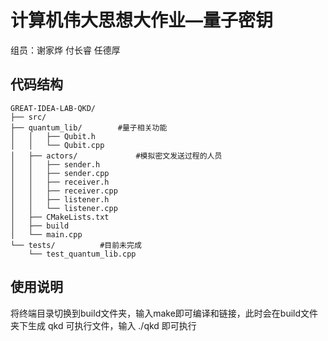 # 计算机伟大思想大作业—量子密钥
组员：谢家烨 付长睿 任德厚


## 代码结构
```
GREAT-IDEA-LAB-QKD/
├── src/
├── quantum_lib/        #量子相关功能
│   │   ├── Qubit.h
│   │   └── Qubit.cpp
│   ├── actors/             #模拟密文发送过程的人员
│   │   ├── sender.h
│   │   ├── sender.cpp 
│   │   ├── receiver.h 
│   │   ├── receiver.cpp
│   │   ├── listener.h
│   │   └── listener.cpp
│   ├── CMakeLists.txt
│   ├── build
│   └── main.cpp
└── tests/          #目前未完成
    └── test_quantum_lib.cpp
```
## 使用说明
将终端目录切换到build文件夹，输入make即可编译和链接，此时会在build文件夹下生成 qkd 可执行文件，输入 ./qkd 即可执行

